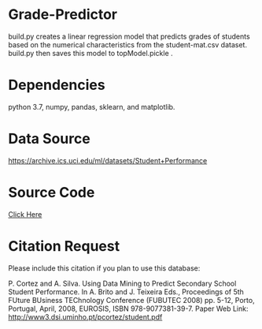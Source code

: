 # Grade-Predictor

build.py creates a linear regression model that predicts grades of students based on the numerical characteristics from the student-mat.csv dataset. 
build.py then saves this model to topModel.pickle .

# Dependencies
python 3.7, numpy, pandas, sklearn, and matplotlib. 

# Data Source
https://archive.ics.uci.edu/ml/datasets/Student+Performance

# Source Code
[Click Here](https://github.com/vader-coder/Grade-Predictor)

# Citation Request
Please include this citation if you plan to use this database:

P. Cortez and A. Silva. Using Data Mining to Predict Secondary School Student Performance. In A. Brito and J. Teixeira Eds., Proceedings of 5th FUture BUsiness TEChnology Conference (FUBUTEC 2008) pp. 5-12, Porto, Portugal, April, 2008, EUROSIS, ISBN 978-9077381-39-7.
Paper Web Link: http://www3.dsi.uminho.pt/pcortez/student.pdf
